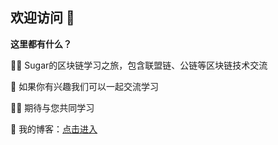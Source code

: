 ## 欢迎访问 👋

**这里都有什么？**

🙋‍♀️ Sugar的区块链学习之旅，包含联盟链、公链等区块链技术交流

🌈 如果你有兴趣我们可以一起交流学习

👩‍💻 期待与您共同学习

🧙 我的博客：[点击进入](https://zhangzhishun.github.io)

